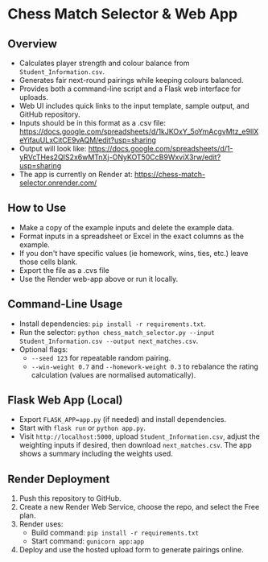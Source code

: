Chess Match Selector & Web App
================================

Overview
--------
- Calculates player strength and colour balance from `Student_Information.csv`.
- Generates fair next-round pairings while keeping colours balanced.
- Provides both a command-line script and a Flask web interface for uploads.
- Web UI includes quick links to the input template, sample output, and GitHub repository.
- Inputs should be in this format as a .csv file: https://docs.google.com/spreadsheets/d/1kJKOxY_5oYmAcgvMtz_e9llXeYifauULxCitCE9vAQM/edit?usp=sharing 
- Output will look like: https://docs.google.com/spreadsheets/d/1-yRVcTHes2QIS2x6wMTnXj-ONyKOT50CcB9WxviX3rw/edit?usp=sharing
- The app is currently on Render at: https://chess-match-selector.onrender.com/ 

How to Use
--------------------
- Make a copy of the example inputs and delete the example data.
- Format inputs in a spreadsheet or Excel in the exact columns as the example. 
- If you don't have specific values (ie homework, wins, ties, etc.) leave those cells blank.
- Export the file as a .cvs file
- Use the Render web-app above or run it locally.

Command-Line Usage
------------------
- Install dependencies: `pip install -r requirements.txt`.
- Run the selector: `python chess_match_selector.py --input Student_Information.csv --output next_matches.csv`.
- Optional flags:
  - `--seed 123` for repeatable random pairing.
  - `--win-weight 0.7` and `--homework-weight 0.3` to rebalance the rating calculation (values are normalised automatically).

Flask Web App (Local)
---------------------
- Export `FLASK_APP=app.py` (if needed) and install dependencies.
- Start with `flask run` or `python app.py`.
- Visit `http://localhost:5000`, upload `Student_Information.csv`, adjust the weighting inputs if desired, then download `next_matches.csv`. The app shows a summary including the weights used.

Render Deployment
-----------------
1. Push this repository to GitHub.
2. Create a new Render Web Service, choose the repo, and select the Free plan.
3. Render uses:
   - Build command: `pip install -r requirements.txt`
   - Start command: `gunicorn app:app`
4. Deploy and use the hosted upload form to generate pairings online.
